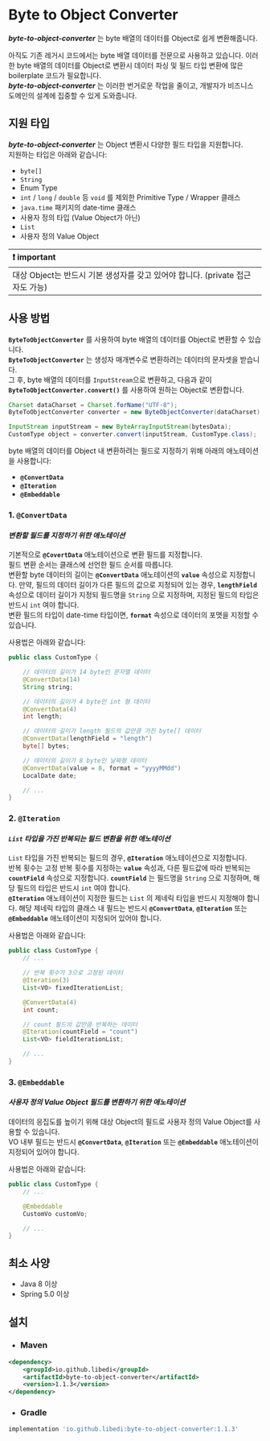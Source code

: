 # **Byte to Object Converter**
***byte-to-object-converter*** 는 byte 배열의 데이터를 Object로 쉽게 변환해줍니다. 

아직도 기존 레거시 코드에서는 byte 배열 데이터를 전문으로 사용하고 있습니다. 이러한 byte 배열의 데이터를 Object로 변환시 데이터 파싱 및 필드 타입 변환에 많은 boilerplate 코드가 필요합니다.  
***byte-to-object-converter*** 는 이러한 번거로운 작업을 줄이고, 개발자가 비즈니스 도메인의 설계에 집중할 수 있게 도와줍니다.

## **지원 타입**
***byte-to-object-converter*** 는 Object 변환시 다양한 필드 타입을 지원합니다.  
지원하는 타입은 아래와 같습니다:
- `byte[]`
- `String`
- Enum Type
- `int` / `long` / `double` 등 `void` 를 제외한 Primitive Type / Wrapper 클래스
- `java.time` 패키지의 date-time 클래스
- 사용자 정의 타입 (Value Object가 아닌)
- `List`
- 사용자 정의 Value Object

| :exclamation: important |
|:-------------------------|
| 대상 Object는 반드시 기본 생성자를 갖고 있어야 합니다. (private 접근자도 가능) |

## **사용 방법**
**`ByteToObjectConverter`** 를 사용하여 byte 배열의 데이터를 Object로 변환할 수 있습니다.  
**`ByteToObjectConverter`** 는 생성자 매개변수로 변환하려는 데이터의 문자셋을 받습니다.  
그 후, byte 배열의 데이터를 `InputStream`으로 변환하고, 다음과 같이 **`ByteToObjectConverter.convert()`** 를 사용하여 원하는 Object로 변환합니다.
~~~java
Charset dataCharset = Charset.forName("UTF-8");
ByteToObjectConverter converter = new ByteObjectConverter(dataCharset);

InputStream inputStream = new ByteArrayInputStream(bytesData);
CustomType object = converter.convert(inputStream, CustomType.class);
~~~

byte 배열의 데이터를 Object 내 변환하려는 필드로 지정하기 위해 아래의 애노테이션을 사용합니다:
- **`@ConvertData`**
- **`@Iteration`**
- **`@Embeddable`**

### **1. `@ConvertData`**
#### ***변환할 필드를 지정하기 위한 애노테이션***
기본적으로 **`@CovertData`** 애노테이션으로 변환 필드를 지정합니다.  
필드 변환 순서는 클래스에 선언한 필드 순서를 따릅니다.  
변환할 byte 데이터의 길이는 **`@ConvertData`** 애노테이션의 **`value`** 속성으로 지정합니다. 만약, 필드의 데이터 길이가 다른 필드의 값으로 지정되어 있는 경우, **`lengthField`** 속성으로 데이터 길이가 지정되 필드명을 `String` 으로 지정하며, 지정된 필드의 타입은 반드시 `int` 여야 합니다.  
변환 필드의 타입이 date-time 타입이면, **`format`** 속성으로 데이터의 포맷을 지정할 수 있습니다.

사용법은 아래와 같습니다:
~~~java
public class CustomType {

    // 데이터의 길이가 14 byte인 문자열 데이터
    @ConvertData(14)
    String string;

    // 데이터의 길이가 4 byte인 int 형 데이터
    @ConvertData(4)
    int length;

    // 데이터의 길이가 length 필드의 값만큼 가진 byte[] 데이터
    @ConvertData(lengthField = "length")
    byte[] bytes;

    // 데이터의 길이가 8 byte인 날짜형 데이터
    @ConvertData(value = 8, format = "yyyyMMdd")
    LocalDate date;

    // ...
}
~~~

### **2. `@Iteration`**
#### ***`List` 타입을 가진 반복되는 필드 변환을 위한 애노테이션***
`List` 타입을 가진 반복되는 필드의 경우, **`@Iteration`** 애노테이션으로 지정합니다.  
반복 횟수는 고정 반복 횟수를 지정하는 **`value`** 속성과, 다른 필드값에 따라 반복되는 **`countField`** 속성으로 지정합니다. **`countField`** 는 필드명을 `String` 으로 지정하며, 해당 필드의 타입은 반드시 `int` 여야 합니다.  
**`@Iteration`** 애노테이션이 지정한 필드는 `List` 의 제네릭 타입을 반드시 지정해야 합니다. 해당 제네릭 타입의 클래스 내 필드는 반드시 **`@ConvertData`**, **`@Iteration`** 또는 **`@Embeddable`** 애노테이션이 지정되어 있어야 합니다.

사용법은 아래와 같습니다:
~~~java
public class CustomType {
    // ...

    // 반복 횟수가 3으로 고정된 데이터
    @Iteration(3)
    List<VO> fixedIterationList;

    @ConvertData(4)
    int count;

    // count 필드의 값만큼 반복하는 데이터
    @Iteration(countField = "count")
    List<VO> fieldIterationList;

    // ...
}
~~~

### **3. `@Embeddable`**
#### ***사용자 정의 Value Object 필드를 변환하기 위한 애노테이션***
데이터의 응집도를 높이기 위해 대상 Object의 필드로 사용자 정의 Value Object를 사용할 수 있습니다.  
VO 내부 필드는 반드시 **`@ConvertData`**, **`@Iteration`** 또는 **`@Embeddable`** 애노테이션이 지정되어 있어야 합니다.

사용법은 아래와 같습니다:
~~~java
public class CustomType {
    // ...

    @Embeddable
    CustomVo customVo;

    // ...
}
~~~

## **최소 사양**
- Java 8 이상
- Spring 5.0 이상

## **설치**
- ### **Maven**
~~~xml
<dependency>
    <groupId>io.github.libedi</groupId>
    <artifactId>byte-to-object-converter</artifactId>
    <version>1.1.3</version>
</dependency>
~~~
- ### **Gradle**
~~~groovy
implementation 'io.github.libedi:byte-to-object-converter:1.1.3'
~~~
